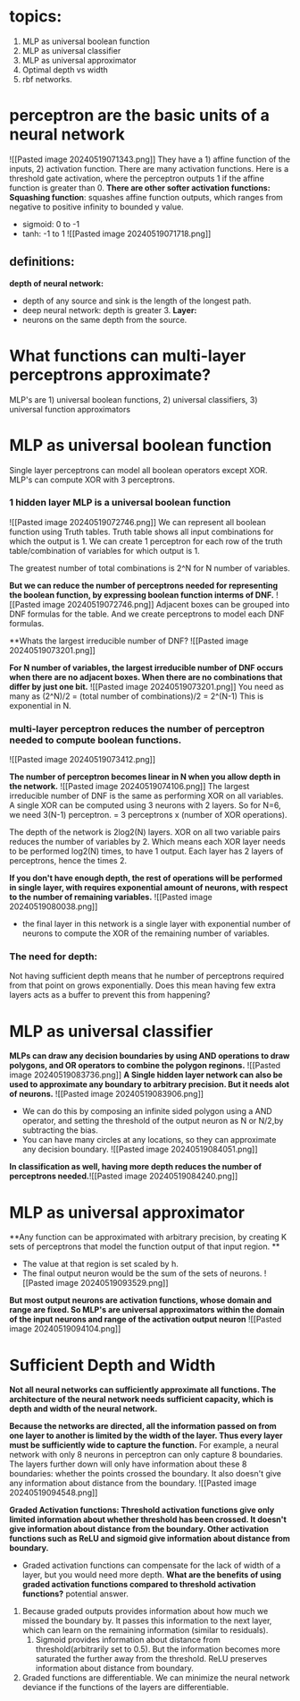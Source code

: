 # topics:
1. MLP as universal boolean function
2. MLP as universal classifier
3. MLP as universal approximator
4. Optimal depth vs width
5. rbf networks.

# perceptron are the basic units of a neural network
![[Pasted image 20240519071343.png]]
They have a 1) affine function of the inputs, 2) activation function. There are many activation functions. Here is a threshold gate activation, where the perceptron outputs 1 if the affine function is greater than 0.
**There are other softer activation functions:**
**Squashing function**: squashes affine function outputs, which ranges from negative to positive infinity to bounded y value.
- sigmoid: 0 to -1
- tanh: -1 to 1
![[Pasted image 20240519071718.png]]
## definitions:
**depth of neural network:** 
- depth of any source and sink is the length of the longest path.
- deep neural network: depth is greater 3.
**Layer:**
- neurons on the same depth from the source.


# What functions can multi-layer perceptrons approximate?
MLP's are 1) universal boolean functions, 2) universal classifiers, 3) universal function approximators

# MLP as universal boolean function
Single layer perceptrons can model all boolean operators except XOR.
MLP's can compute XOR with 3 perceptrons.

### 1 hidden layer MLP is a universal boolean function
![[Pasted image 20240519072746.png]]
We can represent all boolean function using Truth tables. Truth table shows all input combinations for which the output is 1. We can create 1 perceptron for each row of the truth table/combination of variables for which output is 1. 

The greatest number of total combinations is 2^N for N number of variables.


**But we can reduce the number of perceptrons needed for representing the boolean function, by expressing boolean function interms of DNF.**
![[Pasted image 20240519072746.png]]
Adjacent boxes can be grouped into DNF formulas for the table. And we create perceptrons to model each DNF formulas. 


**Whats the largest irreducible number of DNF?
![[Pasted image 20240519073201.png]]



**For N number of variables, the largest irreducible number of DNF occurs when there are no adjacent boxes. When there are no combinations that differ by just one bit.**
![[Pasted image 20240519073201.png]]
You need as many as (2^N)/2 = (total number of combinations)/2 = 2^(N-1)
This is exponential in N.


### multi-layer perceptron reduces the number of perceptron needed to compute boolean functions.
![[Pasted image 20240519073412.png]]


**The number of perceptron becomes linear in N when you allow depth in the network.**
![[Pasted image 20240519074106.png]]
The largest irreducible number of DNF is the same as performing XOR on all variables. A single XOR can be computed using 3 neurons with 2 layers. So for N=6, we need 3(N-1) perceptron. = 3 perceptrons x (number of XOR operations). 

The depth of the network is 2log2(N) layers. XOR on all two variable pairs reduces the number of variables by 2. Which means each XOR layer needs to be performed log2(N) times, to have 1 output. Each layer has 2 layers of perceptrons, hence the times 2.


**If you don't have enough depth, the rest of operations will be performed in single layer, with requires exponential amount of neurons, with respect to the number of remaining variables.**
![[Pasted image 20240519080038.png]]
- the final layer in this network is a single layer with exponential number of neurons to compute the XOR of the remaining number of variables. 

### The need for depth:
Not having sufficient depth means that he number of perceptrons required from that point on grows exponentially. Does this mean having few extra layers acts as a buffer to prevent this from happening?


# MLP as universal classifier
**MLPs can draw any decision boundaries by using AND operations to draw polygons, and OR operators to combine the polygon reginons.**
![[Pasted image 20240519083736.png]]
**A Single hidden layer network can also be used to approximate any boundary to arbitrary precision. But it needs alot of neurons.**
![[Pasted image 20240519083906.png]]
- We can do this by composing an infinite sided polygon using a AND operator, and setting the threshold of the output neuron as N or N/2,by subtracting the bias. 
- You can have many circles at any locations, so they can approximate any decision boundary.
![[Pasted image 20240519084051.png]]

**In classification as well, having more depth reduces the number of perceptrons needed.**![[Pasted image 20240519084240.png]]

# MLP as universal approximator
**Any function can be approximated with arbitrary precision, by creating K sets of perceptrons that model the function output of that input region. **
- The value at that region is set scaled by h. 
- The final output neuron would be the sum of the sets of neurons.
![[Pasted image 20240519093529.png]]


**But most output neurons are activation functions, whose domain and range are fixed. So MLP's are universal approximators within the domain of the input neurons and range of the activation output neuron**
![[Pasted image 20240519094104.png]]
# Sufficient Depth and Width
**Not all neural networks can sufficiently approximate all functions. The architecture of the neural network needs sufficient capacity, which is depth and width of the neural network.**

**Because the networks are directed, all the information passed on from one layer to another is limited by the width of the layer. Thus every layer must be sufficiently wide to capture the function.** 
For example, a neural network with only 8 neurons in perceptron can only capture 8 boundaries. The layers further down will only have information about these 8 boundaries: whether the points crossed the boundary. It also doesn't give any information about distance from the boundary. 
![[Pasted image 20240519094548.png]]

**Graded Activation functions: Threshold activation functions give only limited information about whether threshold has been crossed. It doesn't give information about distance from the boundary. Other activation functions such as ReLU and sigmoid give information about distance from boundary.**
- Graded activation functions can compensate for the lack of width of a layer, but you would need more depth. 
 **What are the benefits of using graded activation functions compared to threshold activation functions?**
potential answer.
1. Because graded outputs provides information about how much we missed the boundary by. It passes this information to the next layer, which can learn on the remaining information (similar to residuals). 
	1. Sigmoid provides information about distance from threshold(arbitrarily set to 0.5). But the information becomes more saturated the further away from the threshold. ReLU preserves information about distance from boundary. 
2. Graded functions are differentiable. We can minimize the neural network deviance if the functions of the layers are differentiable.
